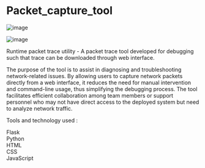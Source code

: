 # Packet_capture_tool

![image](https://github.com/irutika/Packet_capture_tool/assets/106487590/02b62ae7-c470-4cdd-a91c-e8b9aef6f042)

![image](https://github.com/irutika/Packet_capture_tool/assets/106487590/99daed37-ffef-42eb-9d26-653daad1d2e4)

Runtime packet trace utility - A packet trace tool developed for debugging such that trace can be downloaded through web interface.

The purpose of the tool is to assist in diagnosing and troubleshooting network-related issues.
By allowing users to capture network packets directly from a web interface, it reduces the need for manual intervention and command-line usage, thus simplifying the debugging process.
The tool facilitates efficient collaboration among team members or support personnel who may not have direct access to the deployed system but need to analyze network traffic.

Tools and technology used :

Flask</br>
Python</br>
HTML</br>
CSS</br>
JavaScript







